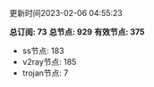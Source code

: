 更新时间2023-02-06 04:55:23

**总订阅: 73**
**总节点: 929**
**有效节点: 375**
- ss节点: 183
- v2ray节点: 185
- trojan节点: 7
